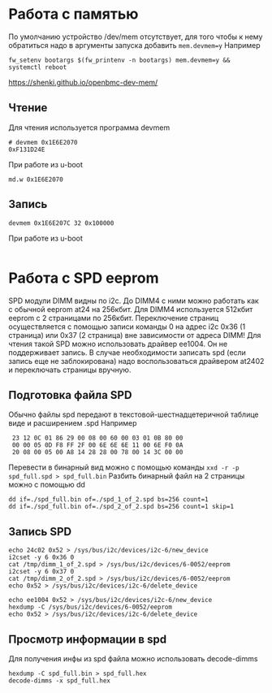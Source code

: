 # Работа с памятью
По умолчанию устройство /dev/mem отсутствует, для того чтобы к нему обратиться надо в аргументы запуска добавить `mem.devmem=y`
Например
```
fw_setenv bootargs $(fw_printenv -n bootargs) mem.devmem=y && systemctl reboot
```
https://shenki.github.io/openbmc-dev-mem/
## Чтение
Для чтения используется программа devmem
```
# devmem 0x1E6E2070
0xF131D24E
```
При работе из u-boot
```
md.w 0x1E6E2070
```
## Запись 
```
devmem 0x1E6E207C 32 0x100000
```
При работе из u-boot
```

```
# Работа с SPD eeprom
SPD модули DIMM видны по i2c. До DIMM4 c ними можно работать как с обычной eeprom at24 на 256кбит. Для DIMM4 используется 512кбит eeprom c 2 страницами по 256кбит. Переключение страниц осуществляется с помощью записи команды 0 на адрес i2c 0x36 (1 страница) или  0x37 (2 страница) вне зависимости от адреса DIMM! Для чтения такой SPD можно использовать драйвер ee1004. Он не поддерживает запись. В случае необходимости записать spd (если запись еще не заблокирована) надо воспользоваться драйвером at2402 и переключать страницы вручную.
## Подготовка файла SPD
Обычно файлы spd передают в текстовой-шестнадцетеричной таблице виде и расширением .spd
Например
```
 23 12 0C 01 86 29 00 08 00 60 00 03 01 0B 80 00 
 00 00 05 0D F8 FF 2F 00 6E 6E 6E 11 00 6E F0 0A 
 20 08 00 05 00 A8 14 28 28 00 78 00 14 3C 00 00 
```
Перевести в бинарный вид можно с помощью команды 
`xxd -r -p spd_full.spd > spd_full.bin`
Разбить бинарный файл на 2 страницы можно с помощью dd
```
dd if=./spd_full.bin of=./spd_1_of_2.spd bs=256 count=1
dd if=./spd_full.bin of=./spd_2_of_2.spd bs=256 count=1 skip=1
```
## Запись SPD
```
echo 24c02 0x52 > /sys/bus/i2c/devices/i2c-6/new_device
i2cset -y 6 0x36 0
cat /tmp/dimm_1_of_2.spd > /sys/bus/i2c/devices/6-0052/eeprom
i2cset -y 6 0x37 0
cat /tmp/dimm_2_of_2.spd > /sys/bus/i2c/devices/6-0052/eeprom
echo 0x52 > /sys/bus/i2c/devices/i2c-6/delete_device

echo ee1004 0x52 > /sys/bus/i2c/devices/i2c-6/new_device
hexdump -C /sys/bus/i2c/devices/6-0052/eeprom
echo 0x52 > /sys/bus/i2c/devices/i2c-6/delete_device
```
## Просмотр информации в spd
Для получения инфы из spd файла  можно использовать decode-dimms
```
hexdump -C spd_full.bin > spd_full.hex
decode-dimms -x spd_full.hex
```